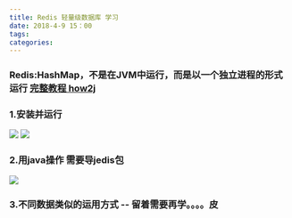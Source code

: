 ```yaml
---
title: Redis 轻量级数据库 学习
date: 2018-4-9 15：00
tags:
categories:
---
```






### Redis:HashMap，不是在JVM中运行，而是以一个独立进程的形式运行   [完整教程 how2j](http://how2j.cn/k/redis/redis-download-install/1367.html)
### 1.安装并运行
![](http://oyj1fkfcr.bkt.clouddn.com/2018-04-09_231729.png)
![](http://oyj1fkfcr.bkt.clouddn.com/2018-04-09_231404.png)
### 2.用java操作 需要导jedis包
![](http://oyj1fkfcr.bkt.clouddn.com/2018-04-09_232442.png)
### 3.不同数据类似的运用方式 -- 留着需要再学。。。。皮
